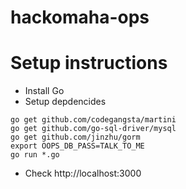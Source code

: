 hackomaha-ops
=============

# Setup instructions

* Install Go
* Setup depdencides

```
go get github.com/codegangsta/martini
go get github.com/go-sql-driver/mysql
go get github.com/jinzhu/gorm
export OOPS_DB_PASS=TALK_TO_ME
go run *.go
```

* Check http://localhost:3000
